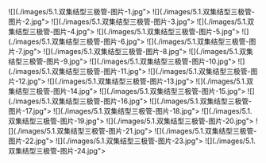﻿![](./images/5.1.双集结型三极管-图片-1.jpg"></div>
![](./images/5.1.双集结型三极管-图片-2.jpg"></div>
![](./images/5.1.双集结型三极管-图片-3.jpg"></div>
![](./images/5.1.双集结型三极管-图片-4.jpg"></div>
![](./images/5.1.双集结型三极管-图片-5.jpg"></div>
![](./images/5.1.双集结型三极管-图片-6.jpg"></div>
![](./images/5.1.双集结型三极管-图片-7.jpg"></div>
![](./images/5.1.双集结型三极管-图片-8.jpg"></div>
![](./images/5.1.双集结型三极管-图片-9.jpg"></div>
![](./images/5.1.双集结型三极管-图片-10.jpg"></div>
![](./images/5.1.双集结型三极管-图片-11.jpg"></div>
![](./images/5.1.双集结型三极管-图片-12.jpg"></div>
![](./images/5.1.双集结型三极管-图片-13.jpg"></div>
![](./images/5.1.双集结型三极管-图片-14.jpg"></div>
![](./images/5.1.双集结型三极管-图片-15.jpg"></div>
![](./images/5.1.双集结型三极管-图片-16.jpg"></div>
![](./images/5.1.双集结型三极管-图片-17.jpg"></div>
![](./images/5.1.双集结型三极管-图片-18.jpg"></div>
![](./images/5.1.双集结型三极管-图片-19.jpg"></div>
![](./images/5.1.双集结型三极管-图片-20.jpg"></div>
![](./images/5.1.双集结型三极管-图片-21.jpg"></div>
![](./images/5.1.双集结型三极管-图片-22.jpg"></div>
![](./images/5.1.双集结型三极管-图片-23.jpg"></div>
![](./images/5.1.双集结型三极管-图片-24.jpg"></div>
